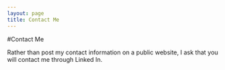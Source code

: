 ```yaml
---
layout: page
title: Contact Me
---
```


#Contact Me

Rather than post my contact information on a public website, I ask that you will contact me through Linked In.

